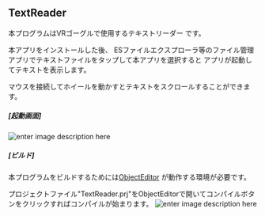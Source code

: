## TextReader
  
本プログラムはVRゴーグルで使用するテキストリーダー です。
  
本アプリをインストールした後、
ESファイルエクスプローラ等のファイル管理アプリでテキストファイルをタップして本アプリを選択すると
アプリが起動してテキストを表示します。
 
 マウスを接続してホイールを動かすとテキストをスクロールすることができます。
   
##### [起動画面]
  ![enter image description here](https://imgur.com/RE7eqod.jpg)
  
##### [ビルド]
  
本プログラムをビルドするためには[ObjectEditor](https://github.com/kousoz80/ObjectEditor) が動作する環境が必要です。
  
  プロジェクトファイル"TextReader.prj"をObjectEditorで開いてコンパイルボタンをクリックすればコンパイルが始まります。
  ![enter image description here](https://imgur.com/VY1vG1X.jpg)



